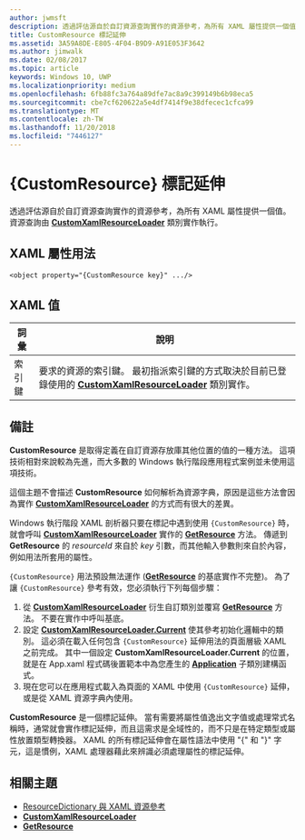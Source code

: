 ```yaml
---
author: jwmsft
description: 透過評估源自於自訂資源查詢實作的資源參考，為所有 XAML 屬性提供一個值。 資源查詢由 CustomXamlResourceLoader 類別實作執行。
title: CustomResource 標記延伸
ms.assetid: 3A59A8DE-E805-4F04-B9D9-A91E053F3642
ms.author: jimwalk
ms.date: 02/08/2017
ms.topic: article
keywords: Windows 10, UWP
ms.localizationpriority: medium
ms.openlocfilehash: 6fb88fc3a764a89dfe7ac8a9c399149b6b98eca5
ms.sourcegitcommit: cbe7cf620622a5e4df7414f9e38dfecec1cfca99
ms.translationtype: MT
ms.contentlocale: zh-TW
ms.lasthandoff: 11/20/2018
ms.locfileid: "7446127"
---
```

# <a name="customresource-markup-extension"></a>{CustomResource} 標記延伸


透過評估源自於自訂資源查詢實作的資源參考，為所有 XAML 屬性提供一個值。 資源查詢由 [**CustomXamlResourceLoader**](https://msdn.microsoft.com/library/windows/apps/br243327) 類別實作執行。

## <a name="xaml-attribute-usage"></a>XAML 屬性用法

``` syntax
<object property="{CustomResource key}" .../>
```

## <a name="xaml-values"></a>XAML 值

| 詞彙 | 說明 |
|------|-------------|
| 索引鍵 | 要求的資源的索引鍵。 最初指派索引鍵的方式取決於目前已登錄使用的 [**CustomXamlResourceLoader**](https://msdn.microsoft.com/library/windows/apps/br243327) 類別實作。 |

## <a name="remarks"></a>備註

**CustomResource** 是取得定義在自訂資源存放庫其他位置的值的一種方法。 這項技術相對來說較為先進，而大多數的 Windows 執行階段應用程式案例並未使用這項技術。

這個主題不會描述 **CustomResource** 如何解析為資源字典，原因是這些方法會因為實作 [**CustomXamlResourceLoader**](https://msdn.microsoft.com/library/windows/apps/br243327) 的方式而有很大的差異。

Windows 執行階段 XAML 剖析器只要在標記中遇到使用 `{CustomResource}` 時，就會呼叫 [**CustomXamlResourceLoader**](https://msdn.microsoft.com/library/windows/apps/br243327) 實作的 [**GetResource**](https://msdn.microsoft.com/library/windows/apps/br243340) 方法。 傳遞到 **GetResource** 的 *resourceId* 來自於 *key* 引數，而其他輸入參數則來自於內容，例如用法所套用的屬性。

`{CustomResource}` 用法預設無法運作 ([**GetResource**](https://msdn.microsoft.com/library/windows/apps/br243340) 的基底實作不完整)。 為了讓 `{CustomResource}` 參考有效，您必須執行下列每個步驟：

1.  從 [**CustomXamlResourceLoader**](https://msdn.microsoft.com/library/windows/apps/br243327) 衍生自訂類別並覆寫 [**GetResource**](https://msdn.microsoft.com/library/windows/apps/br243340) 方法。 不要在實作中呼叫基底。
2.  設定 [**CustomXamlResourceLoader.Current**](https://msdn.microsoft.com/library/windows/apps/br243328) 使其參考初始化邏輯中的類別。 這必須在載入任何包含 `{CustomResource}` 延伸用法的頁面層級 XAML 之前完成。 其中一個設定 **CustomXamlResourceLoader.Current** 的位置，就是在 App.xaml 程式碼後置範本中為您產生的 [**Application**](https://msdn.microsoft.com/library/windows/apps/br242324) 子類別建構函式。
3.  現在您可以在應用程式載入為頁面的 XAML 中使用 `{CustomResource}` 延伸，或是從 XAML 資源字典內使用。

**CustomResource** 是一個標記延伸。 當有需要將屬性值逸出文字值或處理常式名稱時，通常就會實作標記延伸，而且這需求是全域性的，而不只是在特定類型或屬性放置類型轉換器。 XAML 的所有標記延伸會在屬性語法中使用 "\{" 和 "\}" 字元，這是慣例，XAML 處理器藉此來辨識必須處理屬性的標記延伸。

## <a name="related-topics"></a>相關主題

* [ResourceDictionary 與 XAML 資源參考](https://msdn.microsoft.com/library/windows/apps/mt187273)
* [**CustomXamlResourceLoader**](https://msdn.microsoft.com/library/windows/apps/br243327)
* [**GetResource**](https://msdn.microsoft.com/library/windows/apps/br243340)


